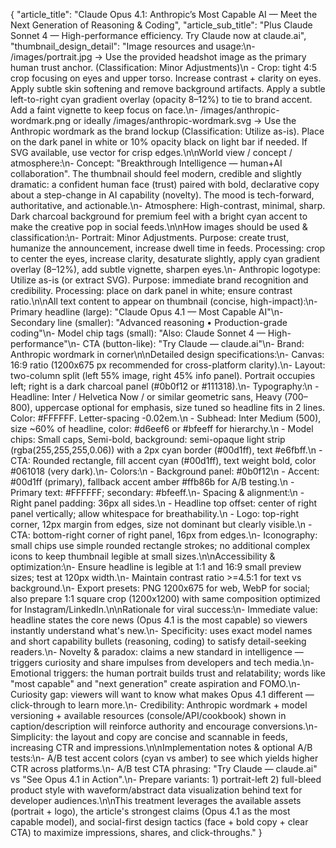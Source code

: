 

{
  "article_title": "Claude Opus 4.1: Anthropic’s Most Capable AI — Meet the Next Generation of Reasoning & Coding",
  "article_sub_title": "Plus Claude Sonnet 4 — High-performance efficiency. Try Claude now at claude.ai",
  "thumbnail_design_detail": "Image resources and usage:\n- /images/portrait.jpg -> Use the provided headshot image as the primary human trust anchor. (Classification: Minor Adjustments)\n  - Crop: tight 4:5 crop focusing on eyes and upper torso. Increase contrast + clarity on eyes. Apply subtle skin softening and remove background artifacts. Apply a subtle left-to-right cyan gradient overlay (opacity 8–12%) to tie to brand accent. Add a faint vignette to keep focus on face.\n- /images/anthropic-wordmark.png or ideally /images/anthropic-wordmark.svg -> Use the Anthropic wordmark as the brand lockup (Classification: Utilize as-is). Place on the dark panel in white or 10% opacity black on light bar if needed. If SVG available, use vector for crisp edges.\n\nWorld view / concept / atmosphere:\n- Concept: \"Breakthrough Intelligence — human+AI collaboration\". The thumbnail should feel modern, credible and slightly dramatic: a confident human face (trust) paired with bold, declarative copy about a step-change in AI capability (novelty). The mood is tech-forward, authoritative, and actionable.\n- Atmosphere: High-contrast, minimal, sharp. Dark charcoal background for premium feel with a bright cyan accent to make the creative pop in social feeds.\n\nHow images should be used & classification:\n- Portrait: Minor Adjustments. Purpose: create trust, humanize the announcement, increase dwell time in feeds. Processing: crop to center the eyes, increase clarity, desaturate slightly, apply cyan gradient overlay (8–12%), add subtle vignette, sharpen eyes.\n- Anthropic logotype: Utilize as-is (or extract SVG). Purpose: immediate brand recognition and credibility. Processing: place on dark panel in white; ensure contrast ratio.\n\nAll text content to appear on thumbnail (concise, high-impact):\n- Primary headline (large): \"Claude Opus 4.1 — Most Capable AI\"\n- Secondary line (smaller): \"Advanced reasoning • Production-grade coding\"\n- Model chip tags (small): \"Also: Claude Sonnet 4 — High-performance\"\n- CTA (button-like): \"Try Claude — claude.ai\"\n- Brand: Anthropic wordmark in corner\n\nDetailed design specifications:\n- Canvas: 16:9 ratio (1200x675 px recommended for cross-platform clarity).\n- Layout: two-column split (left 55% image, right 45% info panel). Portrait occupies left; right is a dark charcoal panel (#0b0f12 or #111318).\n- Typography:\n  - Headline: Inter / Helvetica Now / or similar geometric sans, Heavy (700–800), uppercase optional for emphasis, size tuned so headline fits in 2 lines. Color: #FFFFFF. Letter-spacing -0.02em.\n  - Subhead: Inter Medium (500), size ~60% of headline, color: #d6eef6 or #bfeeff for hierarchy.\n  - Model chips: Small caps, Semi-bold, background: semi-opaque light strip (rgba(255,255,255,0.06)) with a 2px cyan border (#00d1ff), text #e6fbff.\n  - CTA: Rounded rectangle, fill accent cyan (#00d1ff), text weight bold, color #061018 (very dark).\n- Colors:\n  - Background panel: #0b0f12\n  - Accent: #00d1ff (primary), fallback accent amber #ffb86b for A/B testing.\n  - Primary text: #FFFFFF; secondary: #bfeeff.\n- Spacing & alignment:\n  - Right panel padding: 36px all sides.\n  - Headline top offset: center of right panel vertically; allow whitespace for breathability.\n  - Logo: top-right corner, 12px margin from edges, size not dominant but clearly visible.\n  - CTA: bottom-right corner of right panel, 16px from edges.\n- Iconography: small chips use simple rounded rectangle strokes; no additional complex icons to keep thumbnail legible at small sizes.\n\nAccessibility & optimization:\n- Ensure headline is legible at 1:1 and 16:9 small preview sizes; test at 120px width.\n- Maintain contrast ratio >=4.5:1 for text vs background.\n- Export presets: PNG 1200x675 for web, WebP for social; also prepare 1:1 square crop (1200x1200) with same composition optimized for Instagram/LinkedIn.\n\nRationale for viral success:\n- Immediate value: headline states the core news (Opus 4.1 is the most capable) so viewers instantly understand what's new.\n- Specificity: uses exact model names and short capability bullets (reasoning, coding) to satisfy detail-seeking readers.\n- Novelty & paradox: claims a new standard in intelligence — triggers curiosity and share impulses from developers and tech media.\n- Emotional triggers: the human portrait builds trust and relatability; words like \"most capable\" and \"next generation\" create aspiration and FOMO.\n- Curiosity gap: viewers will want to know what makes Opus 4.1 different — click-through to learn more.\n- Credibility: Anthropic wordmark + model versioning + available resources (console/API/cookbook) shown in caption/description will reinforce authority and encourage conversions.\n- Simplicity: the layout and copy are concise and scannable in feeds, increasing CTR and impressions.\n\nImplementation notes & optional A/B tests:\n- A/B test accent colors (cyan vs amber) to see which yields higher CTR across platforms.\n- A/B test CTA phrasing: \"Try Claude — claude.ai\" vs \"See Opus 4.1 in Action\".\n- Prepare variants: 1) portrait-left 2) full-bleed product style with waveform/abstract data visualization behind text for developer audiences.\n\nThis treatment leverages the available assets (portrait + logo), the article's strongest claims (Opus 4.1 as the most capable model), and social-first design tactics (face + bold copy + clear CTA) to maximize impressions, shares, and click-throughs."
}